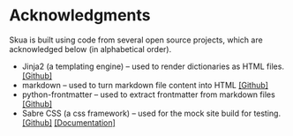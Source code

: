# Acknowledgments
Skua is built using code from several open source projects, which are acknowledged below (in alphabetical order). 
* Jinja2 (a templating engine) – used to render dictionaries as HTML files.  [[Github]](https://github.com/pallets/jinja)
* markdown – used to turn markdown file content into HTML [[Github]](https://github.com/Python-Markdown/markdown)
* python-frontmatter – used to extract frontmatter from markdown files [[Github]](https://github.com/eyeseast/python-frontmatter) 
* Sabre CSS (a css framework) – used for the mock site build for testing. [[Github]](https://github.com/teymour-aldridge/sabre) [[Documentation]](https://sabrecss.netlify.com)